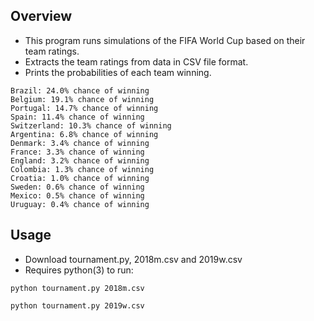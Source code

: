 ## Overview

  - This program runs simulations of the FIFA World Cup based on their team ratings.
  - Extracts the team ratings from data in CSV file format.
  - Prints the probabilities of each team winning.
```
Brazil: 24.0% chance of winning
Belgium: 19.1% chance of winning
Portugal: 14.7% chance of winning
Spain: 11.4% chance of winning
Switzerland: 10.3% chance of winning
Argentina: 6.8% chance of winning
Denmark: 3.4% chance of winning
France: 3.3% chance of winning
England: 3.2% chance of winning
Colombia: 1.3% chance of winning
Croatia: 1.0% chance of winning
Sweden: 0.6% chance of winning
Mexico: 0.5% chance of winning
Uruguay: 0.4% chance of winning
```

## Usage

  - Download tournament.py, 2018m.csv and 2019w.csv
  - Requires python(3) to run:
```
python tournament.py 2018m.csv
```
```
python tournament.py 2019w.csv
```

